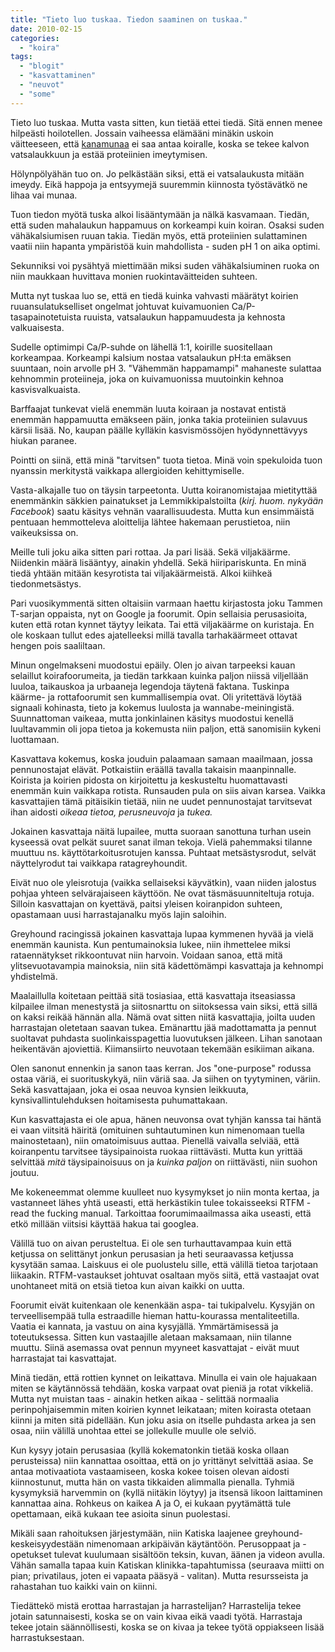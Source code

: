 ```yaml
---
title: "Tieto luo tuskaa. Tiedon saaminen on tuskaa."
date: 2010-02-15
categories: 
  - "koira"
tags: 
  - "blogit"
  - "kasvattaminen"
  - "neuvot"
  - "some"
---
```


Tieto luo tuskaa. Mutta vasta sitten, kun tietää ettei tiedä. Sitä ennen menee hilpeästi hoilotellen. Jossain vaiheessa elämääni minäkin uskoin väitteeseen, että [kanamunaa](https://www.katiska.eu/tieto/koira-raakaruokinta-raaka-aineet/kananmuna/) ei saa antaa koiralle, koska se tekee kalvon vatsalaukkuun ja estää proteiinien imeytymisen.

<!--more-->

Hölynpölyähän tuo on. Jo pelkästään siksi, että ei vatsalaukusta mitään imeydy. Eikä happoja ja entsyymejä suuremmin kiinnosta työstävätkö ne lihaa vai munaa.

Tuon tiedon myötä tuska alkoi lisääntymään ja nälkä kasvamaan. Tiedän, että suden mahalaukun happamuus on korkeampi kuin koiran. Osaksi suden vähäkalsiumisen ruuan takia. Tiedän myös, että proteiinien sulattaminen vaatii niin hapanta ympäristöä kuin mahdollista - suden pH 1 on aika optimi.

Sekunniksi voi pysähtyä miettimään miksi suden vähäkalsiuminen ruoka on niin maukkaan huvittava monien ruokintaväitteiden suhteen.

Mutta nyt tuskaa luo se, että en tiedä kuinka vahvasti määrätyt koirien ruuansulatukselliset ongelmat johtuvat kuivamuonien Ca/P-tasapainotetuista ruuista, vatsalaukun happamuudesta ja kehnosta valkuaisesta.

Sudelle optimimpi Ca/P-suhde on lähellä 1:1, koirille suositellaan korkeampaa. Korkeampi kalsium nostaa vatsalaukun pH:ta emäksen suuntaan, noin arvolle pH 3. "Vähemmän happamampi" mahaneste sulattaa kehnommin proteiineja, joka on kuivamuonissa muutoinkin kehnoa kasvisvalkuaista.

Barffaajat tunkevat vielä enemmän luuta koiraan ja nostavat entistä enemmän happamuutta emäkseen päin, jonka takia proteiinien sulavuus kärsii lisää. No, kaupan päälle kylläkin kasvismössöjen hyödynnettävyys hiukan paranee.

Pointti on siinä, että minä "tarvitsen" tuota tietoa. Minä voin spekuloida tuon nyanssin merkitystä vaikkapa allergioiden kehittymiselle.

Vasta-alkajalle tuo on täysin tarpeetonta. Uutta koiranomistajaa mietityttää enemmänkin säkkien painatukset ja Lemmikkipalstoilta (_kirj. huom. nykyään Facebook_) saatu käsitys vehnän vaarallisuudesta. Mutta kun ensimmäistä pentuaan hemmotteleva aloittelija lähtee hakemaan perustietoa, niin vaikeuksissa on.

Meille tuli joku aika sitten pari rottaa. Ja pari lisää. Sekä viljakäärme. Niidenkin määrä lisääntyy, ainakin yhdellä. Sekä hiiripariskunta. En minä tiedä yhtään mitään kesyrotista tai viljakäärmeistä. Alkoi kiihkeä tiedonmetsästys.

Pari vuosikymmentä sitten oltaisiin varmaan haettu kirjastosta joku Tammen T-sarjan oppaista, nyt on Google ja foorumit. Opin sellaisia perusasioita, kuten että rotan kynnet täytyy leikata. Tai että viljakäärme on kuristaja. En ole koskaan tullut edes ajatelleeksi millä tavalla tarhakäärmeet ottavat hengen pois saaliltaan.

Minun ongelmakseni muodostui epäily. Olen jo aivan tarpeeksi kauan selaillut koirafoorumeita, ja tiedän tarkkaan kuinka paljon niissä viljellään luuloa, taikauskoa ja urbaaneja legendoja täytenä faktana. Tuskinpa käärme- ja rottafoorumit sen kummallisempia ovat. Oli yritettävä löytää signaali kohinasta, tieto ja kokemus luulosta ja wannabe-meiningistä. Suunnattoman vaikeaa, mutta jonkinlainen käsitys muodostui kenellä luultavammin oli jopa tietoa ja kokemusta niin paljon, että sanomisiin kykeni luottamaan.

Kasvattava kokemus, koska jouduin palaamaan samaan maailmaan, jossa pennunostajat elävät. Potkaistiin eräällä tavalla takaisin maanpinnalle. Koirista ja koirien pidosta on kirjoitettu ja keskusteltu huomattavasti enemmän kuin vaikkapa rotista. Runsauden pula on siis aivan karsea. Vaikka kasvattajien tämä pitäisikin tietää, niin ne uudet pennunostajat tarvitsevat ihan aidosti _oikeaa tietoa, perusneuvoja_ ja _tukea._

Jokainen kasvattaja näitä lupailee, mutta suoraan sanottuna turhan usein kyseessä ovat pelkät suuret sanat ilman tekoja. Vielä pahemmaksi tilanne muuttuu ns. käyttötarkoitusrotujen kanssa. Puhtaat metsästysrodut, selvät näyttelyrodut tai vaikkapa ratagreyhoundit.

Eivät nuo ole yleisrotuja (vaikka sellaiseksi käyvätkin), vaan niiden jalostus pohjaa yhteen selvärajaiseen käyttöön. Ne ovat täsmäsuunniteltuja rotuja. Silloin kasvattajan on kyettävä, paitsi yleisen koiranpidon suhteen, opastamaan uusi harrastajanalku myös lajin saloihin.

Greyhound racingissä jokainen kasvattaja lupaa kymmenen hyvää ja vielä enemmän kaunista. Kun pentumainoksia lukee, niin ihmettelee miksi rataennätykset rikkoontuvat niin harvoin. Voidaan sanoa, että mitä ylitsevuotavampia mainoksia, niin sitä kädettömämpi kasvattaja ja kehnompi yhdistelmä.

Maalaillulla koitetaan peittää sitä tosiasiaa, että kasvattaja itseasiassa kilpailee ilman menestystä ja siitosnarttu on siitoksessa vain siksi, että sillä on kaksi reikää hännän alla. Nämä ovat sitten niitä kasvattajia, joilta uuden harrastajan oletetaan saavan tukea. Emänarttu jää madottamatta ja pennut suoltavat puhdasta suolinkaisspagettia luovutuksen jälkeen. Lihan sanotaan heikentävän ajoviettiä. Kiimansiirto neuvotaan tekemään esikiiman aikana.

Olen sanonut ennenkin ja sanon taas kerran. Jos "one-purpose" rodussa ostaa väriä, ei suorituskykyä, niin väriä saa. Ja siihen on tyytyminen, väriin. Sekä kasvattajaan, joka ei osaa neuvoa kynsien leikkuuta, kynsivallintulehduksen hoitamisesta puhumattakaan.

Kun kasvattajasta ei ole apua, hänen neuvonsa ovat tyhjän kanssa tai häntä ei vaan viitsitä häiritä (omituinen suhtautuminen kun nimenomaan tuella mainostetaan), niin omatoimisuus auttaa. Pienellä vaivalla selviää, että koiranpentu tarvitsee täysipainoista ruokaa riittävästi. Mutta kun yrittää selvittää _mitä_ täysipainoisuus on ja _kuinka paljon_ on riittävästi, niin suohon joutuu.

Me kokeneemmat olemme kuulleet nuo kysymykset jo niin monta kertaa, ja vastanneet lähes yhtä useasti, että herkästikin tulee tokaisseeksi RTFM - read the fucking manual. Tarkoittaa foorumimaailmassa aika useasti, että etkö millään viitsisi käyttää hakua tai googlea.

Välillä tuo on aivan perusteltua. Ei ole sen turhauttavampaa kuin että ketjussa on selittänyt jonkun perusasian ja heti seuraavassa ketjussa kysytään samaa. Laiskuus ei ole puolustelu sille, että välillä tietoa tarjotaan liikaakin. RTFM-vastaukset johtuvat osaltaan myös siitä, että vastaajat ovat unohtaneet mitä on etsiä tietoa kun aivan kaikki on uutta.

Foorumit eivät kuitenkaan ole kenenkään aspa- tai tukipalvelu. Kysyjän on terveellisempää tulla estraadille hieman hattu-kourassa mentaliteetilla. Vaatia ei kannata, ja vastuu on aina kysyjällä. Ymmärtämisessä ja toteutuksessa. Sitten kun vastaajille aletaan maksamaan, niin tilanne muuttu. Siinä asemassa ovat pennun myyneet kasvattajat - eivät muut harrastajat tai kasvattajat.

Minä tiedän, että rottien kynnet on leikattava. Minulla ei vain ole hajuakaan miten se käytännössä tehdään, koska varpaat ovat pieniä ja rotat vikkeliä. Mutta nyt muistan taas - ainakin hetken aikaa - selittää normaalia perinpohjaisemmin miten koirien kynnet leikataan; miten koirasta otetaan kiinni ja miten sitä pidellään. Kun joku asia on itselle puhdasta arkea ja sen osaa, niin välillä unohtaa ettei se jollekulle muulle ole selviö.

Kun kysyy jotain perusasiaa (kyllä kokematonkin tietää koska ollaan perusteissa) niin kannattaa osoittaa, että on jo yrittänyt selvittää asiaa. Se antaa motivaatiota vastaamiseen, koska kokee toisen olevan aidosti kiinnostunut, mutta hän on vasta tikkaiden alimmalla pienalla. Tyhmiä kysymyksiä harvemmin on (kyllä niitäkin löytyy) ja itsensä likoon laittaminen kannattaa aina. Rohkeus on kaikea A ja O, ei kukaan pyytämättä tule opettamaan, eikä kukaan tee asioita sinun puolestasi.

Mikäli saan rahoituksen järjestymään, niin Katiska laajenee greyhound-keskeisyydestään nimenomaan arkipäivän käytäntöön. Perusoppaat ja -opetukset tulevat kuulumaan sisältöön teksin, kuvan, äänen ja videon avulla. Vähän samalla tapaa kuin Katiskan klinikka-tapahtumissa (seuraava miitti on pian; privatilaus, joten ei vapaata pääsyä - valitan). Mutta resursseista ja rahastahan tuo kaikki vain on kiinni.

Tiedättekö mistä erottaa harrastajan ja harrastelijan? Harrastelija tekee jotain satunnaisesti, koska se on vain kivaa eikä vaadi työtä. Harrastaja tekee jotain säännöllisesti, koska se on kivaa ja tekee työtä oppiakseen lisää harrastuksestaan.
